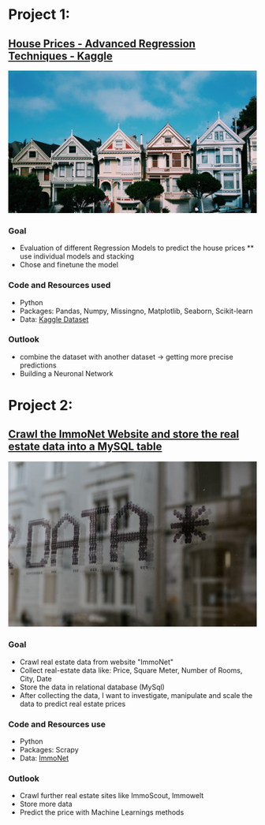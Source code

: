 
# Project 1:
## [House Prices - Advanced Regression Techniques - Kaggle](https://github.com/lukasmetz27/HousePricePrediction)

![](/images/kyle-mills-9AfzTdwrSbc-unsplash.jpg)

### Goal
* Evaluation of different Regression Models to predict the house prices 
** use individual models and stacking
* Chose and finetune the model

### Code and Resources used
* Python
* Packages: Pandas, Numpy, Missingno, Matplotlib, Seaborn, Scikit-learn
* Data: [Kaggle Dataset](https://www.kaggle.com/competitions/house-prices-advanced-regression-techniques/data)

### Outlook
* combine the dataset with another dataset -> getting more precise predictions
* Building a Neuronal Network 

# Project 2:
## [Crawl the ImmoNet Website and store the real estate data into a MySQL table](https://github.com/lukasmetz27/CrawlerImmoNet)

![](/images/data.jpg)

### Goal 
* Crawl real estate data from website "ImmoNet"
* Collect real-estate data like: Price, Square Meter, Number of Rooms, City, Date
* Store the data in relational database (MySql)
* After collecting the data, I want to investigate, manipulate and scale the data to predict real estate prices

### Code and Resources use
* Python
* Packages: Scrapy
* Data: [ImmoNet](https://www.immonet.de/)

### Outlook
* Crawl further real estate sites like ImmoScout, Immowelt
* Store more data
* Predict the price with Machine Learnings methods
